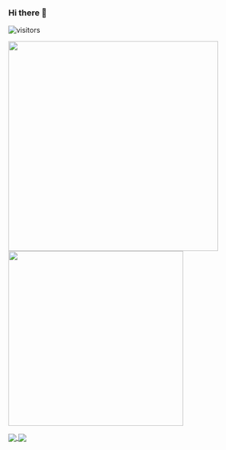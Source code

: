 ### Hi there 👋


![visitors](https://visitor-badge.glitch.me/badge?page_id=kiritsu.kiritsu)

<img width="420" src="https://github-readme-stats-wine-six.vercel.app/api?username=wildone&theme=radical&show_icons=true&hide_border=true&include_all_commits=true&custom_title=My%20Github%20Stats"/><img width="350" src="https://github-readme-stats-wine-six.vercel.app/api/top-langs/?username=wildone&layout=compact&theme=radical&hide_border=true"/>

<div>
<a href="https://github.com/aem-design/aemdesign-aem-core">
  <img align="center" src="https://github-readme-stats-wine-six.vercel.app/api/pin/?username=aem-design&repo=aemdesign-aem-core&theme=material-palenight" />
</a>
<a href="https://github.com/aem-design/aemdesign-aem-support">
  <img align="center" src="https://github-readme-stats-wine-six.vercel.app/api/pin/?username=aem-design&repo=aemdesign-aem-support&theme=material-palenight" />
</a>   
</div>
